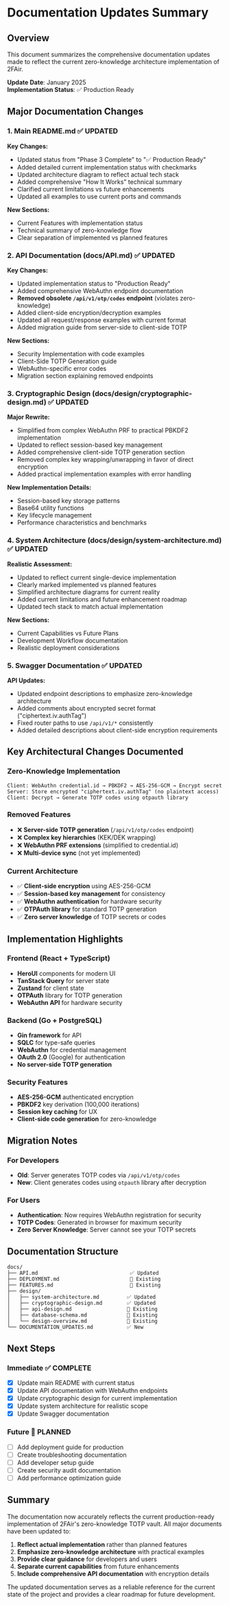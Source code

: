 # Documentation Updates Summary

## Overview

This document summarizes the comprehensive documentation updates made to reflect the current zero-knowledge architecture implementation of 2FAir.

**Update Date**: January 2025  
**Implementation Status**: ✅ Production Ready

## Major Documentation Changes

### 1. Main README.md ✅ UPDATED

**Key Changes:**
- Updated status from "Phase 3 Complete" to "✅ Production Ready"
- Added detailed current implementation status with checkmarks
- Updated architecture diagram to reflect actual tech stack
- Added comprehensive "How It Works" technical summary
- Clarified current limitations vs future enhancements
- Updated all examples to use current ports and commands

**New Sections:**
- Current Features with implementation status
- Technical summary of zero-knowledge flow
- Clear separation of implemented vs planned features

### 2. API Documentation (docs/API.md) ✅ UPDATED

**Key Changes:**
- Updated implementation status to "Production Ready"
- Added comprehensive WebAuthn endpoint documentation
- **Removed obsolete `/api/v1/otp/codes` endpoint** (violates zero-knowledge)
- Added client-side encryption/decryption examples
- Updated all request/response examples with current format
- Added migration guide from server-side to client-side TOTP

**New Sections:**
- Security Implementation with code examples
- Client-Side TOTP Generation guide
- WebAuthn-specific error codes
- Migration section explaining removed endpoints

### 3. Cryptographic Design (docs/design/cryptographic-design.md) ✅ UPDATED

**Major Rewrite:**
- Simplified from complex WebAuthn PRF to practical PBKDF2 implementation
- Updated to reflect session-based key management
- Added comprehensive client-side TOTP generation section
- Removed complex key wrapping/unwrapping in favor of direct encryption
- Added practical implementation examples with error handling

**New Implementation Details:**
- Session-based key storage patterns
- Base64 utility functions
- Key lifecycle management
- Performance characteristics and benchmarks

### 4. System Architecture (docs/design/system-architecture.md) ✅ UPDATED

**Realistic Assessment:**
- Updated to reflect current single-device implementation
- Clearly marked implemented vs planned features
- Simplified architecture diagrams for current reality
- Added current limitations and future enhancement roadmap
- Updated tech stack to match actual implementation

**New Sections:**
- Current Capabilities vs Future Plans
- Development Workflow documentation
- Realistic deployment considerations

### 5. Swagger Documentation ✅ UPDATED

**API Updates:**
- Updated endpoint descriptions to emphasize zero-knowledge architecture
- Added comments about encrypted secret format ("ciphertext.iv.authTag")
- Fixed router paths to use `/api/v1/*` consistently
- Added detailed descriptions about client-side encryption requirements

## Key Architectural Changes Documented

### Zero-Knowledge Implementation
```
Client: WebAuthn credential.id → PBKDF2 → AES-256-GCM → Encrypt secret
Server: Store encrypted "ciphertext.iv.authTag" (no plaintext access)
Client: Decrypt → Generate TOTP codes using otpauth library
```

### Removed Features
- ❌ **Server-side TOTP generation** (`/api/v1/otp/codes` endpoint)
- ❌ **Complex key hierarchies** (KEK/DEK wrapping)
- ❌ **WebAuthn PRF extensions** (simplified to credential.id)
- ❌ **Multi-device sync** (not yet implemented)

### Current Architecture
- ✅ **Client-side encryption** using AES-256-GCM
- ✅ **Session-based key management** for consistency
- ✅ **WebAuthn authentication** for hardware security
- ✅ **OTPAuth library** for standard TOTP generation
- ✅ **Zero server knowledge** of TOTP secrets or codes

## Implementation Highlights

### Frontend (React + TypeScript)
- **HeroUI** components for modern UI
- **TanStack Query** for server state
- **Zustand** for client state
- **OTPAuth** library for TOTP generation
- **WebAuthn API** for hardware security

### Backend (Go + PostgreSQL)
- **Gin framework** for API
- **SQLC** for type-safe queries
- **WebAuthn** for credential management
- **OAuth 2.0** (Google) for authentication
- **No server-side TOTP generation**

### Security Features
- **AES-256-GCM** authenticated encryption
- **PBKDF2** key derivation (100,000 iterations)
- **Session key caching** for UX
- **Client-side code generation** for zero-knowledge

## Migration Notes

### For Developers
- **Old**: Server generates TOTP codes via `/api/v1/otp/codes`
- **New**: Client generates codes using `otpauth` library after decryption

### For Users
- **Authentication**: Now requires WebAuthn registration for security
- **TOTP Codes**: Generated in browser for maximum security
- **Zero Server Knowledge**: Server cannot see your TOTP secrets

## Documentation Structure

```
docs/
├── API.md                              ✅ Updated
├── DEPLOYMENT.md                       📝 Existing
├── FEATURES.md                         📝 Existing  
├── design/
│   ├── system-architecture.md         ✅ Updated
│   ├── cryptographic-design.md        ✅ Updated
│   ├── api-design.md                  📝 Existing
│   ├── database-schema.md             📝 Existing
│   └── design-overview.md             📝 Existing
└── DOCUMENTATION_UPDATES.md           ✅ New
```

## Next Steps

### Immediate ✅ COMPLETE
- [x] Update main README with current status
- [x] Update API documentation with WebAuthn endpoints
- [x] Update cryptographic design for current implementation
- [x] Update system architecture for realistic scope
- [x] Update Swagger documentation

### Future 🚧 PLANNED
- [ ] Add deployment guide for production
- [ ] Create troubleshooting documentation
- [ ] Add developer setup guide
- [ ] Create security audit documentation
- [ ] Add performance optimization guide

## Summary

The documentation now accurately reflects the current production-ready implementation of 2FAir's zero-knowledge TOTP vault. All major documents have been updated to:

1. **Reflect actual implementation** rather than planned features
2. **Emphasize zero-knowledge architecture** with practical examples
3. **Provide clear guidance** for developers and users
4. **Separate current capabilities** from future enhancements
5. **Include comprehensive API documentation** with encryption details

The updated documentation serves as a reliable reference for the current state of the project and provides a clear roadmap for future development. 